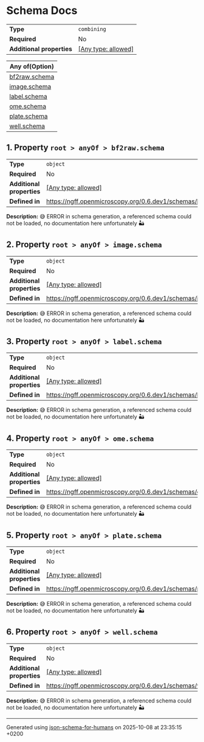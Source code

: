 # Schema Docs

|                           |                                                                           |
| ------------------------- | ------------------------------------------------------------------------- |
| **Type**                  | `combining`                                                               |
| **Required**              | No                                                                        |
| **Additional properties** | [[Any type: allowed]](# "Additional Properties of any type are allowed.") |

| Any of(Option)             |
| -------------------------- |
| [bf2raw.schema](#anyOf_i0) |
| [image.schema](#anyOf_i1)  |
| [label.schema](#anyOf_i2)  |
| [ome.schema](#anyOf_i3)    |
| [plate.schema](#anyOf_i4)  |
| [well.schema](#anyOf_i5)   |

## <a name="anyOf_i0"></a>1. Property `root > anyOf > bf2raw.schema`

|                           |                                                                           |
| ------------------------- | ------------------------------------------------------------------------- |
| **Type**                  | `object`                                                                  |
| **Required**              | No                                                                        |
| **Additional properties** | [[Any type: allowed]](# "Additional Properties of any type are allowed.") |
| **Defined in**            | https://ngff.openmicroscopy.org/0.6.dev1/schemas/bf2raw.schema            |

**Description:** 😅 ERROR in schema generation, a referenced schema could not be loaded, no documentation here unfortunately 🏜️

## <a name="anyOf_i1"></a>2. Property `root > anyOf > image.schema`

|                           |                                                                           |
| ------------------------- | ------------------------------------------------------------------------- |
| **Type**                  | `object`                                                                  |
| **Required**              | No                                                                        |
| **Additional properties** | [[Any type: allowed]](# "Additional Properties of any type are allowed.") |
| **Defined in**            | https://ngff.openmicroscopy.org/0.6.dev1/schemas/image.schema             |

**Description:** 😅 ERROR in schema generation, a referenced schema could not be loaded, no documentation here unfortunately 🏜️

## <a name="anyOf_i2"></a>3. Property `root > anyOf > label.schema`

|                           |                                                                           |
| ------------------------- | ------------------------------------------------------------------------- |
| **Type**                  | `object`                                                                  |
| **Required**              | No                                                                        |
| **Additional properties** | [[Any type: allowed]](# "Additional Properties of any type are allowed.") |
| **Defined in**            | https://ngff.openmicroscopy.org/0.6.dev1/schemas/label.schema             |

**Description:** 😅 ERROR in schema generation, a referenced schema could not be loaded, no documentation here unfortunately 🏜️

## <a name="anyOf_i3"></a>4. Property `root > anyOf > ome.schema`

|                           |                                                                           |
| ------------------------- | ------------------------------------------------------------------------- |
| **Type**                  | `object`                                                                  |
| **Required**              | No                                                                        |
| **Additional properties** | [[Any type: allowed]](# "Additional Properties of any type are allowed.") |
| **Defined in**            | https://ngff.openmicroscopy.org/0.6.dev1/schemas/ome.schema               |

**Description:** 😅 ERROR in schema generation, a referenced schema could not be loaded, no documentation here unfortunately 🏜️

## <a name="anyOf_i4"></a>5. Property `root > anyOf > plate.schema`

|                           |                                                                           |
| ------------------------- | ------------------------------------------------------------------------- |
| **Type**                  | `object`                                                                  |
| **Required**              | No                                                                        |
| **Additional properties** | [[Any type: allowed]](# "Additional Properties of any type are allowed.") |
| **Defined in**            | https://ngff.openmicroscopy.org/0.6.dev1/schemas/plate.schema             |

**Description:** 😅 ERROR in schema generation, a referenced schema could not be loaded, no documentation here unfortunately 🏜️

## <a name="anyOf_i5"></a>6. Property `root > anyOf > well.schema`

|                           |                                                                           |
| ------------------------- | ------------------------------------------------------------------------- |
| **Type**                  | `object`                                                                  |
| **Required**              | No                                                                        |
| **Additional properties** | [[Any type: allowed]](# "Additional Properties of any type are allowed.") |
| **Defined in**            | https://ngff.openmicroscopy.org/0.6.dev1/schemas/well.schema              |

**Description:** 😅 ERROR in schema generation, a referenced schema could not be loaded, no documentation here unfortunately 🏜️

----------------------------------------------------------------------------------------------------------------------------
Generated using [json-schema-for-humans](https://github.com/coveooss/json-schema-for-humans) on 2025-10-08 at 23:35:15 +0200

